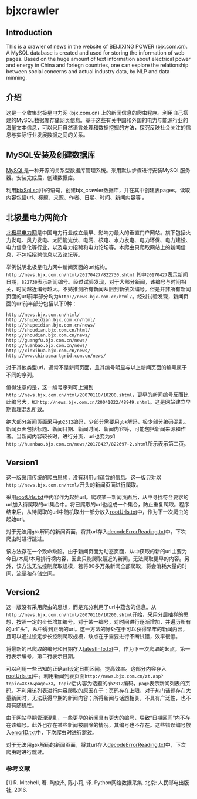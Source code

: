 # bjxcrawler
## Introduction
This is a crawler of news in the website of BEIJIXING POWER (bjx.com.cn). A MySQL database is created and used for storing the information of web pages. Based on the huge amount of text information about electrical power and energy in China and foriegn countries, one can explore the relationship between social concerns and actual industry data, by NLP and data minning.

## 介绍
这是一个收集北极星电力网 (bjx.com.cn) 上的新闻信息的爬虫程序。利用自己搭建的MySQL数据库存储网页信息。基于这些有关中国和外国的电力与能源行业的海量文本信息，可以采用自然语言处理和数据挖掘的方法，探究反映社会关注的信息与实际行业发展数据之间的关系。

## MySQL安装及创建数据库
[MySQL](https://www.mysql.com/)是一种开源的关系型数据库管理系统。采用默认步骤进行安装MySQL服务器。安装完成后，创建数据库。

利用[bjxSql.sql](/bjxSql.sql/)中的语句，创建bjx_crawler数据库，并在其中创建表pages。读取内容包括url、标题、来源、作者、日期、时间、新闻内容等
。
## 北极星电力网简介
[北极星电力网](www.bjx.com.cn)是中国电力行业成立最早、影响力最大的垂直门户网站。旗下包括火力发电、风力发电、太阳能光伏、电网、核电、水力发电、电力环保、电力建设、电力信息化等行业，以及电力招聘和电力论坛等。本爬虫只爬取网站上的新闻信息，不包括招聘信息以及论坛等。

举例说明北极星电力网中新闻页面的url结构。
```http://news.bjx.com.cn/html/20170427/822730.shtml```
其中`20170427`表示新闻日期，`822730`表示新闻编号。经过试验发现，对于大部分新闻，该编号与时间相关，时间越近编号越大。不妨推测所有新闻从旧到新依次编号。但是并非所有新闻页面的url前半部分均为`http://news.bjx.com.cn/html/`。经过试验发现，新闻页面的url前半部分包括以下9种：
```
http://news.bjx.com.cn/html/
http://shupeidian.bjx.com.cn/html/
http://shupeidian.bjx.com.cn/news/
http://shoudian.bjx.com.cn/html/
http://shoudian.bjx.com.cn/news/
http://guangfu.bjx.com.cn/news/
http://huanbao.bjx.com.cn/news/
http://xinxihua.bjx.com.cn/news/
http://www.chinasmartgrid.com.cn/news/
```
对于其他类型url，通常不是新闻页面，且其编号明显与以上新闻页面的编号属于不同的序列。

值得注意的是，这一编号序列可上溯到`http://news.bjx.com.cn/html/20070110/10200.shtml`，更早的新闻编号反而比此编号大，如`http://news.bjx.com.cn/20041022/48949.shtml`。这是网站建立早期管理混乱所致。

绝大部分新闻页面采用`gb2312`编码，少部分需要用`gbk`解码，极少部分编码混乱。新闻页面包括标题、新闻日期、新闻时间、新闻内容等，可能包括新闻来源和作者。当新闻内容较长时，进行分页，url也变为如`http://huanbao.bjx.com.cn/news/20170427/822697-2.shtml`所示表示第二页。

## Version1
这一版采用传统的爬虫思想，没有利用url蕴含的信息。这一版只对以`http://news.bjx.com.cn/html/`开头的新闻页面进行爬取。

采用[rootUrls.txt](/bjxCrawler_v1/rootUrls.txt/)中内容作为起始url。爬取某一新闻页面后，从中寻找符合要求的url加入待爬取的url集合中。将已爬取的url也组成一个集合，防止重复爬取。程序结束后，从待爬取的url中随机取出一部分放入[rootUrls.txt](/bjxCrawler_v1/rootUrls.txt/)中，作为下一次爬虫的起始url。

对于无法用`gbk`解码的新闻页面，将其url存入[decodeErrorReading.txt](/bjxCrawler_v1/decodeErrorReading.txt/)中，下次爬虫时进行跳过。

该方法存在一个致命缺陷。由于新闻页面为动态页面，从中获取的新的url主要为今日/本周/本月排行榜内容，因此只能爬取最近的新闻，无法爬取更早的内容。另外，该方法无法控制爬取规模，若将80多万条新闻全部爬取，将会消耗大量的时间、流量和存储空间。

## Version2
这一版没有采用爬虫的思想，而是充分利用了url中蕴含的信息。从`http://news.bjx.com.cn/html/20070110/10200.shtml`开始，采用分层抽样的思想，按照一定的步长增加编号。对于某一编号，对时间进行逐渐增加，并遍历所有的url"头"，从中得到正确的url。这一方法的好处在于可以获得早年的新闻内容，且可以通过设定步长控制爬取规模，缺点在于需要进行不断试错，效率很低。

将最新的已爬取的编号和日期存入[latestInfo.txt](/bjxCrawler_v2/latestInfo.txt/)中，作为下一次爬取的起点。第一行表示编号，第二行表示日期。

可以利用一些已知的正确url设定日期区间，提高效率。这部分内容存入[rootUrls.txt](/bjxCrawler_v2/rootUrls.txt/)中。利用新闻列表页面`http://news.bjx.com.cn/zt.asp?topic=XXXX&page=XX`。`topic`后内容为话题的`gb2312`编码，`page`表示新闻列表的页码。不利用该列表进行内容爬取的原因在于：页码存在上限，对于热门话题存在大量新闻时，无法获得早期的新闻内容；所得新闻与话题相关，不具有广泛性，也不具有随机性。

由于网站早期管理混乱，一些更早的新闻具有更大的编号，导致“日期区间”内不存在该编号。此外也存在某些新闻被删除的情况，其编号也不存在。这些错误编号放入[errorID.txt](/bjxCrawler_v2/errorID.txt/)中，下次爬虫时进行跳过。

对于无法用`gbk`解码的新闻页面，将其url存入[decodeErrorReading.txt](/bjxCrawler_v2/decodeErrorReading.txt/)中，下次爬虫时进行跳过。

### 参考文献
[1] R. Mitchell, 著. 陶俊杰, 陈小莉, 译. Python网络数据采集. 北京: 人民邮电出版社, 2016.
